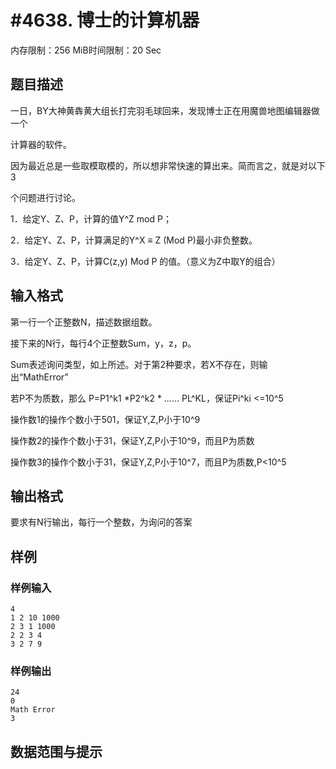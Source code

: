 # #4638. 博士的计算机器

内存限制：256 MiB时间限制：20 Sec

## 题目描述

一日，BY大神黄犇黄大组长打完羽毛球回来，发现博士正在用魔兽地图编辑器做一个

计算器的软件。

因为最近总是一些取模取模的，所以想非常快速的算出来。简而言之，就是对以下3

个问题进行讨论。

1．给定Y、Z、P，计算的值Y^Z mod P；

2．给定Y、Z、P，计算满足的Y^X &equiv; Z (Mod P)最小非负整数。

3．给定Y、Z、P，计算C(z,y) Mod P 的值。（意义为Z中取Y的组合）

## 输入格式

第一行一个正整数N，描述数据组数。

接下来的N行，每行4个正整数Sum，y，z，p。

Sum表述询问类型，如上所述。对于第2种要求，若X不存在，则输出&ldquo;MathError&rdquo;

若P不为质数，那么 P=P1^k1 *P2^k2 * &hellip;&hellip; PL^KL，保证Pi^ki <=10^5

操作数1的操作个数小于501，保证Y,Z,P小于10^9

操作数2的操作个数小于31，保证Y,Z,P小于10^9，而且P为质数

操作数3的操作个数小于31，保证Y,Z,P小于10^7，而且P为质数,P<10^5

## 输出格式

要求有N行输出，每行一个整数，为询问的答案

## 样例

### 样例输入

    
    4
    1 2 10 1000
    2 3 1 1000
    2 2 3 4
    3 2 7 9
    

### 样例输出

    
    24
    0
    Math Error
    3
    

## 数据范围与提示
